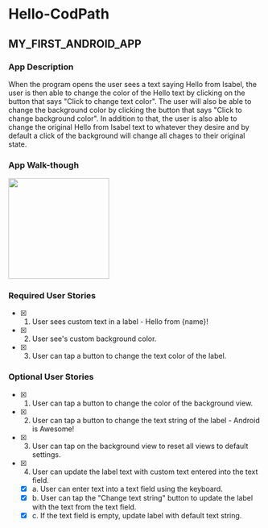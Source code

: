 # Hello-CodPath


## MY_FIRST_ANDROID_APP


### App Description
When the program opens the user sees a text saying Hello from Isabel, the user is then able to change 
the color of the Hello text by clicking on the button that says "Click to change text color". The user will also be able to 
change the background color by clicking the button that says "Click to change background color". In addition to that, the user is also able to change the original Hello from       Isabel text to whatever they desire and by default a click of the background will change all chages to their original state.
  
  
### App Walk-though


<img src="![AppResults](https://user-images.githubusercontent.com/60380073/103330286-a6e92d00-4a15-11eb-996a-90ed9f1b095d.gif)
" width=200><br>  


### Required User Stories
- [X] 1. User sees custom text in a label - Hello from {name}!
- [X] 2. User see's custom background color.
- [X] 3. User can tap a button to change the text color of the label.

### Optional User Stories
- [X] 1. User can tap a button to change the color of the background view.  
- [X] 2. User can tap a button to change the text string of the label - Android is Awesome!  
- [X] 3. User can tap on the background view to reset all views to default settings.  
- [X] 4. User can update the label text with custom text entered into the text field.  
   - [X] a. User can enter text into a text field using the keyboard.  
   - [X] b. User can tap the "Change text string" button to update the label with the text from the text field.  
   - [X] c. If the text field is empty, update label with default text string.  
